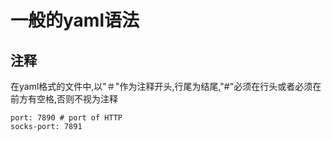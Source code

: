 # 一般的yaml语法

## 注释

在yaml格式的文件中,以"＃"作为注释开头,行尾为结尾,"#"必须在行头或者必须在前方有空格,否则不视为注释

```
port: 7890 # port of HTTP
socks-port: 7891
```





##

